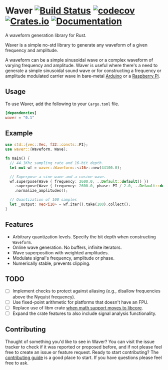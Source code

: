 Waver [![Build Status](https://img.shields.io/travis/amrali/waver/master.svg?logo=travis)](https://travis-ci.org/amrali/waver) [![codecov](https://img.shields.io/codecov/c/github/amrali/waver?logo=codecov)](https://codecov.io/gh/amrali/waver) [![Crates.io](https://img.shields.io/crates/v/waver.svg?logo=rust)](https://crates.io/crates/waver) [![Documentation](https://img.shields.io/badge/docs-current-blue.svg?logo=rust)](https://docs.rs/waver)
=====

A waveform generation library for Rust.

Waver is a simple no-std library to generate any waveform of a given frequency
and amplitude.

A waveform can be a simple sinusoidal wave or a complex waveform of varying
frequency and amplitude. Waver is useful where there's a need to generate
a simple sinusoidal sound wave or for constructing a frequency or amplitude
modulated carrier wave in bare-metal [Arduino] or a [Raspberry Pi].

## Usage

To use Waver, add the following to your `Cargo.toml` file.

```toml
[dependencies]
waver = "0.1"
```

## Example

```rust
use std::{vec::Vec, f32::consts::PI};
use waver::{Waveform, Wave};

fn main() {
  // 44.1Khz sampling rate and 16-bit depth.
  let mut wf = waver::Waveform::<i16>::new(44100.0);

  // Superpose a sine wave and a cosine wave.
  wf.superpose(Wave { frequency: 2600.0, ..Default::default() })
    .superpose(Wave { frequency: 2600.0, phase: PI / 2.0, ..Default::default() })
    .normalize_amplitudes();

  // Quantization of 100 samples
  let _output: Vec<i16> = wf.iter().take(100).collect();
}
```

## Features

* Arbitrary quantization levels. Specify the bit depth when constructing `Waveform`.
* Online wave generation. No buffers, infinite iterators.
* Wave superposition with weighted amplitudes.
* Modulate signal's frequency, amplitude or phase.
* Numerically stable, prevents clipping.

## TODO

* [ ] Implement checks to protect against aliasing (e.g., disallow frequencies above the Nyquist frequency).
* [ ] Use fixed-point arithmetic for platforms that doesn't have an FPU.
* [ ] Replace use of libm crate [when math support moves to libcore].
* [ ] Expand the crate features to also include signal analysis functionality.

## Contributing

Thought of something you'd like to see in Waver? You can visit the issue tracker
to check if it was reported or proposed before, and if not please feel free to
create an issue or feature request. Ready to start contributing?
The [contributing guide][contributing] is a good place to start. If you have
questions please feel free to ask.

[Arduino]: https://www.arduino.cc/
[Raspberry Pi]: https://www.raspberrypi.org/
[contributing]: https://github.com/amrali/waver/blob/master/CONTRIBUTING.md
[when math support moves to libcore]: https://github.com/rust-lang/rfcs/issues/2505
